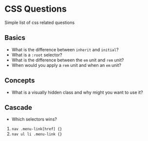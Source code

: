 # CSS Questions
Simple list of css related questions

## Basics
- What is the difference between `inherit` and `initial`?
- What is a `:root` selector?
- What is the difference between the `em` unit and `rem` unit?
- When would you apply a `rem` unit and when an `em` unit?

## Concepts
- What is a visually hidden class and why might you want to use it?

## Cascade
- Which selectors wins?
1. `nav .menu-link[href] {}`
2. `nav ul li .menu-link {}`

